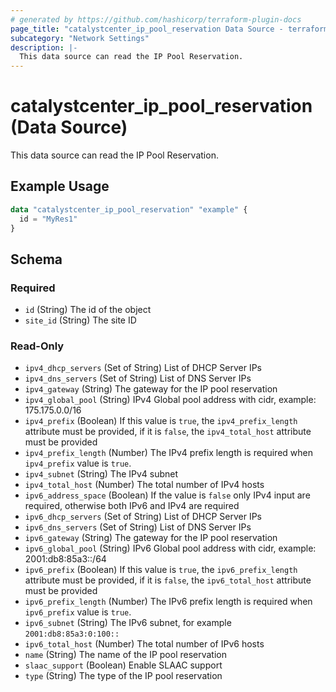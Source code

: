 ```yaml
---
# generated by https://github.com/hashicorp/terraform-plugin-docs
page_title: "catalystcenter_ip_pool_reservation Data Source - terraform-provider-catalystcenter"
subcategory: "Network Settings"
description: |-
  This data source can read the IP Pool Reservation.
---
```


# catalystcenter_ip_pool_reservation (Data Source)

This data source can read the IP Pool Reservation.

## Example Usage

```terraform
data "catalystcenter_ip_pool_reservation" "example" {
  id = "MyRes1"
}
```

<!-- schema generated by tfplugindocs -->
## Schema

### Required

- `id` (String) The id of the object
- `site_id` (String) The site ID

### Read-Only

- `ipv4_dhcp_servers` (Set of String) List of DHCP Server IPs
- `ipv4_dns_servers` (Set of String) List of DNS Server IPs
- `ipv4_gateway` (String) The gateway for the IP pool reservation
- `ipv4_global_pool` (String) IPv4 Global pool address with cidr, example: 175.175.0.0/16
- `ipv4_prefix` (Boolean) If this value is `true`, the `ipv4_prefix_length` attribute must be provided, if it is `false`, the `ipv4_total_host` attribute must be provided
- `ipv4_prefix_length` (Number) The IPv4 prefix length is required when `ipv4_prefix` value is `true`.
- `ipv4_subnet` (String) The IPv4 subnet
- `ipv4_total_host` (Number) The total number of IPv4 hosts
- `ipv6_address_space` (Boolean) If the value is `false` only IPv4 input are required, otherwise both IPv6 and IPv4 are required
- `ipv6_dhcp_servers` (Set of String) List of DHCP Server IPs
- `ipv6_dns_servers` (Set of String) List of DNS Server IPs
- `ipv6_gateway` (String) The gateway for the IP pool reservation
- `ipv6_global_pool` (String) IPv6 Global pool address with cidr, example: 2001:db8:85a3::/64
- `ipv6_prefix` (Boolean) If this value is `true`, the `ipv6_prefix_length` attribute must be provided, if it is `false`, the `ipv6_total_host` attribute must be provided
- `ipv6_prefix_length` (Number) The IPv6 prefix length is required when `ipv6_prefix` value is `true`.
- `ipv6_subnet` (String) The IPv6 subnet, for example `2001:db8:85a3:0:100::`
- `ipv6_total_host` (Number) The total number of IPv6 hosts
- `name` (String) The name of the IP pool reservation
- `slaac_support` (Boolean) Enable SLAAC support
- `type` (String) The type of the IP pool reservation
